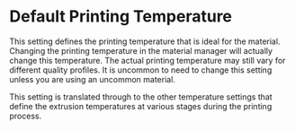 Default Printing Temperature
====
This setting defines the printing temperature that is ideal for the material. Changing the printing temperature in the material manager will actually change this temperature. The actual printing temperature may still vary for different quality profiles. It is uncommon to need to change this setting unless you are using an uncommon material.

This setting is translated through to the other temperature settings that define the extrusion temperatures at various stages during the printing process.